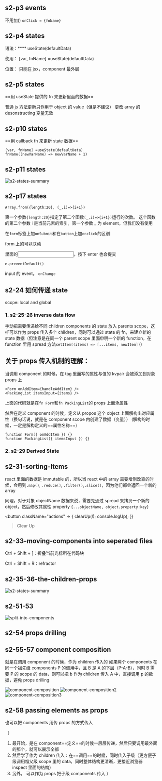 ## s2-p3 events

不用加()
`onClick = {fnName}`

## s2-p4 states

语法：\*\*\*\*
useState(defaultData)

使用：
[var, fnName] =useState(defaultData)

位置：
只能在 jsx，component 最外层

## s2-p5 states

==用 useState 提供的 fn 来更新里面的数据==

普通 js 方法更新只作用于 object 的 value（但是不建议）
更改 array 的 desonstructing 变量无效

## s2-p10 states

==用 callback fn 来更新 state 数据==

```
[var, fnName] =useState(defaultData)
fnName((newVarName) => newVarName + 1)
```

## s2-p11 states

![s2-states-summary](./00-files/s2-states-summary.png)

## s2-p17 states

`Array.from({length:20}, (_,i)=>{i+1})`

第一个参数`{length:20}`指定了第二个函数`(_,i)=>{i+1})`运行的次数。
这个函数的第二个参数 i 是当前元素的索引，第一个参数 \_ 为 element，但我们没有使用

在`form`标签上加`onSubmit`和在`button`上加`onclick`的区别

form 上的可以联动<form>里面的<input>，按下 enter 也会提交

`e.preventDefault()`

input 的 event， `onChange`

## s2-24 如何传递 state

scope: local and global

### 1. s2-25-26 inverse data flow

手动把需要传递给不同 children components 的 state 放入 parents scope，这样可以作为 props 传入多个 children，同时可以通过 state 的 fn，来建立新的 state 数据（但注意是在同一个 parent scope 里面申明一个新的 function，在 function 里用 spread 方法`setItem((items) => [...items, newItem])`）

## 关于 props 传入机制的理解：

当调用 component 的时候，在 tag 里面写的属性与值的 kvpair 会被添加到对象 props 上

```
<Form onAddItem={handleAddItem} />
<PackingList itemsInput={items} />
```

上面的代码就是在`fn Form`和`fn PackingList`的 props 上面添属性

然后在定义 component 的时候，定义从 propos 这个 object 上面解构出对应属性（换句话说，就是在 component scope 内创建了数据（变量））
(解构的时候，一定是解构定义的==属性名称==)

```
function Form({ onAddItem }) {}
function PackingList({ itemsInput }) {}
```

### 2. s2-29 Derived State

## s2-31-sorting-Items

react 里面的数据是 immutable 的，所以当 react 中的 array 需要增删改查的时候，会用到`.map()`, `.reduce()`, `.filter()`,`.slice()`，因为他们都会返回一个新的 array

同理，对于对象 objectName 数据来说，需要先通过 spread 来拷贝一个新的 object，然后修改其属性 property
`{...objectName, object.property:key}`

<button
className="actions"
=> {
clearUp(!);
console.logUp);
}}

> Clear Up
> </button>

## s2-33-moving-components into seperated files

Ctrl + Shift + [：折叠当前光标所在代码块

Ctrl + Shift + R：refractor

## s2-35-36-the-children-props

![s2-states-summary](./00-files/s2-35-the-children-props.png)

## s2-51-53

![split-into-components](./00-files/s2-51-split-into-components.png)

## s2-54 props drilling

## s2-55-57 component composition

就是在调用 component 的时候，作为 children 传入的
如果两个 components 在同一个祖先级 components P 的调用中，且 B 是 A 的下层（P-A-B），同时 B 需要 P 的 scope 的 data，则可以把 b 作为 children 传入 A 中，直接调用 p 的数据，避免 props drilling

![component-composition](./00-files/s2-55-component-composition-1.png)
![component-composition2](./00-files/s2-55-component-composition-2.png)
![component-composition3](./00-files/s2-55-component-composition-3.png)

## s2-58 passing elements as props

也可以把 components 用传 props 的方式传入

（

1. 最开始，是在 component==定义==的时候一层层传递，然后只要调用最外面的那个，就可以展示全部
2. 然后学了作为 children 传入：在==调用==的时候，同时传入子级（更方便子级调用祖父级 scope 里的 data，同时整体结构更清晰，更接近浏览器 inspect 里面的结构）
3. 另外， 可以作为 props 把子级 components 传入
   ）
